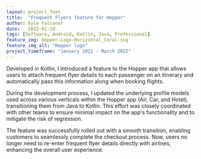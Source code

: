 ```yaml
---
layout: project_feat
title:  "Frequent Flyers feature for Hopper"
author: Kyle Falconer
date:   2022-01-10
tags: [Software, Android, Kotlin, Java, Professional]
feature_img: Hopper-Logo-Horizontal_Coral.svg
feature_img_alt: "Hopper logo"
project_timeframe: "January 2022 - March 2022"
---
```


Developed in Kotlin, I introduced a feature to the Hopper app that allows users to attach frequent flyer details to each passenger on an itinerary and automatically pass this information along when booking flights.

During the development process, I updated the underlying profile models used across various verticals within the Hopper app (Air, Car, and Hotel), transitioning them from Java to Kotlin. This effort was closely coordinated with other teams to ensure minimal impact on the app's functionality and to mitigate the risk of regression.

The feature was successfully rolled out with a smooth transition, enabling customers to seamlessly complete the checkout process. Now, users no longer need to re-enter frequent flyer details directly with airlines, enhancing the overall user experience.
